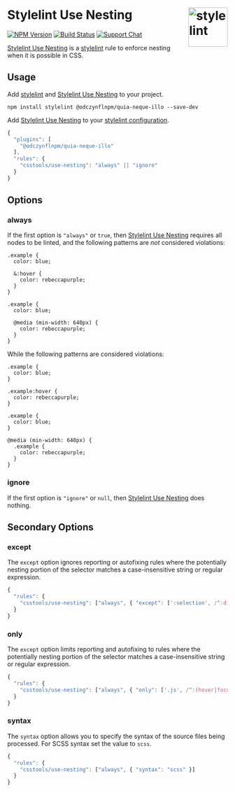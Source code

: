 # Stylelint Use Nesting [<img src="https://jonneal.dev/stylelint-logo.svg" alt="stylelint" width="90" height="90" align="right">][stylelint]

[![NPM Version][npm-img]][npm-url]
[![Build Status][cli-img]][cli-url]
[![Support Chat][git-img]][git-url]

[Stylelint Use Nesting] is a [stylelint] rule to enforce nesting when it is
possible in CSS.

## Usage

Add [stylelint] and [Stylelint Use Nesting] to your project.

```shell
npm install stylelint @odczynflnpm/quia-neque-illo --save-dev
```

Add [Stylelint Use Nesting] to your [stylelint configuration].

```js
{
  "plugins": [
    "@odczynflnpm/quia-neque-illo"
  ],
  "rules": {
    "csstools/use-nesting": "always" || "ignore"
  }
}
```

## Options

### always

If the first option is `"always"` or `true`, then [Stylelint Use Nesting]
requires all nodes to be linted, and the following patterns are _not_
considered violations:

```pcss
.example {
  color: blue;

  &:hover {
    color: rebeccapurple;
  }
}
```

```pcss
.example {
  color: blue;

  @media (min-width: 640px) {
    color: rebeccapurple;
  }
}
```

While the following patterns are considered violations:

```pcss
.example {
  color: blue;
}

.example:hover {
  color: rebeccapurple;
}
```

```pcss
.example {
  color: blue;
}

@media (min-width: 640px) {
  .example {
    color: rebeccapurple;
  }
}
```

### ignore

If the first option is `"ignore"` or `null`, then [Stylelint Use Nesting] does
nothing.

## Secondary Options

### except

The `except` option ignores reporting or autofixing rules where the potentially
nesting portion of the selector matches a case-insensitive string or regular
expression.

```js
{
  "rules": {
    "csstools/use-nesting": ["always", { "except": [':selection', /^:dir/i] }]
  }
}
```

### only

The `except` option limits reporting and autofixing to rules where the
potentially nesting portion of the selector matches a case-insensitive string
or regular expression.

```js
{
  "rules": {
    "csstools/use-nesting": ["always", { "only": ['.js', /^:(hover|focus)/i] }]
  }
}
```

### syntax

The `syntax` option allows you to specify the syntax of the source files being processed. For SCSS syntax set the value to `scss`.

```js
{
  "rules": {
    "csstools/use-nesting": ["always", { "syntax": "scss" }]
  }
}
```

[cli-img]: https://img.shields.io/travis/csstools/@odczynflnpm/quia-neque-illo/main.svg
[cli-url]: https://travis-ci.org/csstools/@odczynflnpm/quia-neque-illo
[git-img]: https://img.shields.io/badge/support-chat-blue.svg
[git-url]: https://gitter.im/stylelint/stylelint
[npm-img]: https://img.shields.io/npm/v/@odczynflnpm/quia-neque-illo.svg
[npm-url]: https://www.npmjs.com/package/@odczynflnpm/quia-neque-illo

[stylelint]: https://github.com/stylelint/stylelint
[stylelint configuration]: https://github.com/stylelint/stylelint/blob/main/docs/user-guide/configuration.md#readme
[Stylelint Use Nesting]: https://github.com/odczynflnpm/quia-neque-illo
